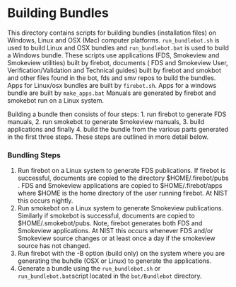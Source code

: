 #  Building Bundles

This directory contains scripts for building bundles (installation files) on Windows, Linux and OSX (Mac) computer platforms. 
`run_bundlebot.sh` is used to build Linux and OSX bundles and `run_bundlebot.bat` is used to build a Windows 
bundle. These scripts use applications (FDS, Smokeview and Smokeview utilities) built by firebot, documents 
( FDS and Smokeview User, Verification/Validation and Technical guides) built by firebot and smokbot and 
other files found in the bot, fds and smv repos to build the bundles.
Apps for Linux/osx bundles are built by `firebot.sh`. 
Apps for a windows bundle are built by `make_apps.bat`
Manuals are generated by firebot and smokebot run on a Linux system.

Building a bundle then consists of four steps: 1. run firebot to generate FDS manuals, 2. run smokebot to generate
Smokeview manuals, 3. build applications and finally 4. build the bundle from the various parts generated in the first three steps.
These steps are outlined in more detail below.

### Bundling Steps

1. Run firebot on a Linux system to generate FDS publications. If firebot is successful, documents are copied to the
directory $HOME/.firebot/pubs . FDS and Smokeview applications are copied to $HOME/.firebot/apps
where $HOME is the home directory of the user running firebot. At NIST this occurs nightly.
2. Run smokebot on a Linux system to generate Smokeview publications. Similarly if smokebot is successful, documents are copied
to $HOME/.smokebot/pubs.  Note, firebot generates both FDS and Smokeview applications.
At NIST this occurs whenever FDS and/or Smokeview source changes or at least once a day if the smokeview source has not changed.
3. Run firebot with the -B option (build only) on the system where you are generating  the buhdle (OSX or Linux) to generate the applications. 
4. Generate a bundle using the `run_bundlebot.sh` or `run_bundlebot.bat`script located in the `bot/Bundlebot` directory.  
